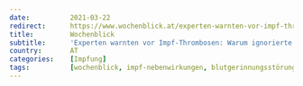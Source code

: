 ```yaml
---
date:          2021-03-22
redirect:      https://www.wochenblick.at/experten-warnten-vor-impf-thrombosen-warum-ignorierte-ema-ihren-rat/
title:         Wochenblick
subtitle:      'Experten warnten vor Impf-Thrombosen: Warum ignorierte EMA ihren Rat?'
country:       AT
categories:    [Impfung]
tags:          [wochenblick, impf-nebenwirkungen, blutgerinnungsstörungen, ema]
---
```

